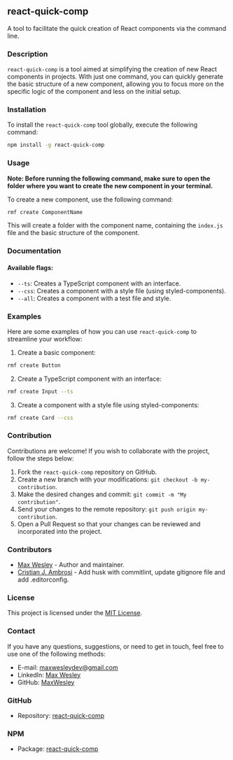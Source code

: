 ## react-quick-comp

A tool to facilitate the quick creation of React components via the command line.

### Description

`react-quick-comp` is a tool aimed at simplifying the creation of new React components in projects. With just one command, you can quickly generate the basic structure of a new component, allowing you to focus more on the specific logic of the component and less on the initial setup.

### Installation

To install the `react-quick-comp` tool globally, execute the following command:

```bash
npm install -g react-quick-comp
```

### Usage

**Note: Before running the following command, make sure to open the folder where you want to create the new component in your terminal.**

To create a new component, use the following command:

```bash
rmf create ComponentName
```

This will create a folder with the component name, containing the `index.js` file and the basic structure of the component.

### Documentation

#### Available flags:

- `--ts`: Creates a TypeScript component with an interface.
- `--css`: Creates a component with a style file (using styled-components).
- `--all`: Creates a component with a test file and style.

### Examples

Here are some examples of how you can use `react-quick-comp` to streamline your workflow:

1. Create a basic component:
```bash
rmf create Button
```

2. Create a TypeScript component with an interface:
```bash
rmf create Input --ts
```

3. Create a component with a style file using styled-components:
```bash
rmf create Card --css
```

### Contribution

Contributions are welcome! If you wish to collaborate with the project, follow the steps below:

1. Fork the `react-quick-comp` repository on GitHub.
2. Create a new branch with your modifications: `git checkout -b my-contribution`.
3. Make the desired changes and commit: `git commit -m "My contribution"`.
4. Send your changes to the remote repository: `git push origin my-contribution`.
5. Open a Pull Request so that your changes can be reviewed and incorporated into the project.

### Contributors

- [Max Wesley](https://github.com/MaxWesley) - Author and maintainer.
- [Cristian J. Ambrosi](https://github.com/cjambrosi) - Add husk with commitlint, update gitignore file and add .editorconfig.

### License

This project is licensed under the [MIT License](LICENSE).

### Contact

If you have any questions, suggestions, or need to get in touch, feel free to use one of the following methods:

- E-mail: maxwesleydev@gmail.com
- LinkedIn: [Max Wesley](https://www.linkedin.com/in/max-wesley-0b721a140/)
- GitHub: [MaxWesley](https://github.com/MaxWesley)

### GitHub

- Repository: [react-quick-comp](https://github.com/MaxWesley/react-quick-comp)

### NPM

- Package: [react-quick-comp](https://www.npmjs.com/package/react-quick-comp)
